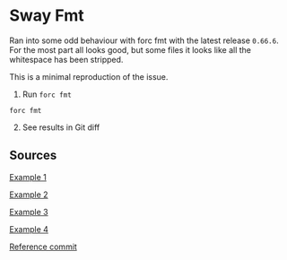 # Sway Fmt

Ran into some odd behaviour with forc fmt  with the latest release `0.66.6`. For the most part all looks good, but some files it looks like all the whitespace has been stripped.

This is a minimal reproduction of the issue.

1. Run `forc fmt`

```console
forc fmt
```

2. See results in Git diff

## Sources

[Example 1](https://github.com/FuelLabs/fuels-ts/blob/e5251e230f3cbd3677d556e0e660c86281d48315/apps/docs/sway/liquidity-pool/src/main.sw)

[Example 2](https://github.com/FuelLabs/fuels-ts/blob/e5251e230f3cbd3677d556e0e660c86281d48315/packages/fuel-gauge/test/fixtures/forc-projects/options/src/main.sw)

[Example 3](https://github.com/FuelLabs/fuels-ts/blob/e5251e230f3cbd3677d556e0e660c86281d48315/packages/fuel-gauge/test/fixtures/forc-projects/revert-error/src/main.sw)

[Example 4](https://github.com/FuelLabs/fuels-ts/blob/e5251e230f3cbd3677d556e0e660c86281d48315/packages/fuel-gauge/test/fixtures/forc-projects/script-with-more-configurable/src/main.sw)

[Reference commit](https://github.com/FuelLabs/fuels-ts/pull/3617/commits/a83a33e0ab378159f6b2e36858f749329450f0e2#diff-82ed4c3fb1a34871c63a47ee72a68bde66362ef56a7b57c087a49c4f7d233aa0)
